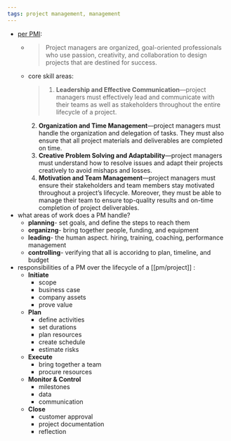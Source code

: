 ```yaml
---
tags: project management, management
---
```


- [per PMI](https://www.pmi.org/about/learn-about-pmi/who-are-project-managers):
	- > Project managers are organized, goal-oriented professionals who use passion, creativity, and collaboration to design projects that are destined for success.
	- core skill areas:
	  > 1. **Leadership and Effective Communication**—project managers must effectively lead and communicate with their teams as well as stakeholders throughout the entire lifecycle of a project.
	   2. **Organization and Time Management**—project managers must handle the organization and delegation of tasks. They must also ensure that all project materials and deliverables are completed on time. 
	   3. **Creative Problem Solving and Adaptability**—project managers must understand how to resolve issues and adapt their projects creatively to avoid mishaps and losses.
	   4. **Motivation and Team Management**—project managers must ensure their stakeholders and team members stay motivated throughout a project’s lifecycle. Moreover, they must be able to manage their team to ensure top-quality results and on-time completion of project deliverables.
- what areas of work does a PM handle?
	- **planning**- set goals, and define the steps to reach them
	- **organizng**- bring together people, funding, and equipment
	- **leading**- the human aspect. hiring, training, coaching, performance management
	- **controlling**- verifying that all is accoridng to plan, timeline, and budget
- responsibilities of a PM over the lifecycle of a [[pm/project]] :
	- **Initiate**
		- scope
		- business case
		- company assets
		- prove value
	- **Plan**
		- define activities
		- set durations
		- plan resources
		- create schedule
		- estimate risks
	- **Execute**
		- bring together a team
		- procure resources
	- **Monitor & Control**
		- milestones
		- data
		- communication
	- **Close**
		- customer approval
		- project documentation
		- reflection